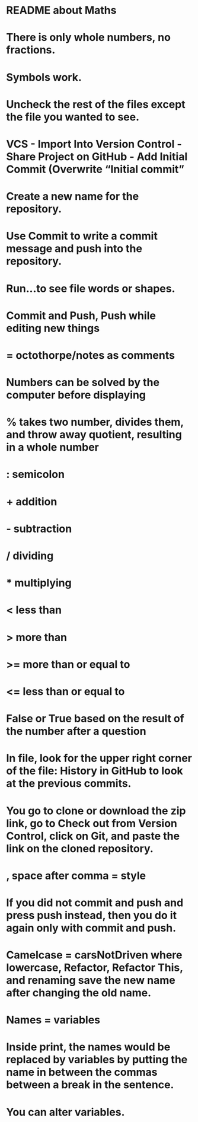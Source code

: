 #   README about Maths
#   There is only whole numbers, no fractions.
#   Symbols work.
#   Uncheck the rest of the files except the file you wanted to see.
#   VCS - Import Into Version Control - Share Project on GitHub - Add Initial Commit (Overwrite “Initial commit”
#   Create a new name for the repository.
#   Use Commit to write a commit message and push into the repository.
#   Run...to see file words or shapes.
#   Commit and Push, Push while editing new things
# = octothorpe/notes as comments
#   Numbers can be solved by the computer before displaying
#   % takes two number, divides them, and throw away quotient, resulting in a whole number
#    : semicolon
#    + addition
#    - subtraction
#    / dividing
#    * multiplying
#   < less than
#    > more than
#    >= more than or equal to
#    <= less than or equal to
#    False or True based on the result of the number after a question
#    In file, look for the upper right corner of the file: History in GitHub to look at the previous commits.

#    You go to clone or download the zip link, go to Check out from Version Control, click on Git, and paste the link on the cloned repository.
#    , space after comma = style
#    If you did not commit and push and press push instead, then you do it again only with commit and push.
#    Camelcase = carsNotDriven where lowercase, Refactor, Refactor This, and renaming save the new name after changing the old name.
#    Names = variables
#    Inside print, the names would be replaced by variables by putting the name in between the commas between a break in the sentence.
#    You can alter variables.